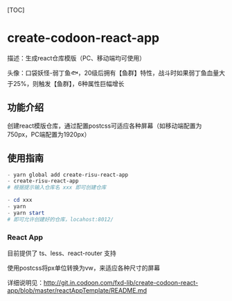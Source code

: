 [TOC]

# create-codoon-react-app

描述：生成react仓库模版（PC、移动端均可使用）

头像：口袋妖怪-弱丁鱼🐟，20级后拥有【鱼群】特性，战斗时如果弱丁鱼血量大于25%，则触发【鱼群】，6种属性巨幅增长



## 功能介绍

创建react模版仓库，通过配置postcss可适应各种屏幕（如移动端配置为750px，PC端配置为1920px）



## 使用指南

``` powershell
- yarn global add create-risu-react-app
- create-risu-react-app
# 根据提示输入仓库名 xxx 即可创建仓库

- cd xxx
- yarn
- yarn start
# 即可允许创建好的仓库，locahost:8012/
```



### React App

目前提供了 ts、less、react-router 支持

使用postcss将px单位转换为vw，来适应各种尺寸的屏幕

详细说明见：http://git.in.codoon.com/fxd-lib/create-codoon-react-app/blob/master/reactAppTemplate/README.md

